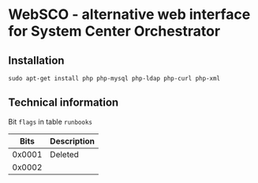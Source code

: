 # WebSCO - alternative web interface for System Center Orchestrator

## Installation

```
sudo apt-get install php php-mysql php-ldap php-curl php-xml
```


## Technical information

Bit `flags` in table `runbooks`

| Bits   | Description                               |
|--------|-------------------------------------------|
| 0x0001 | Deleted                                   |
| 0x0002 |                                           |
